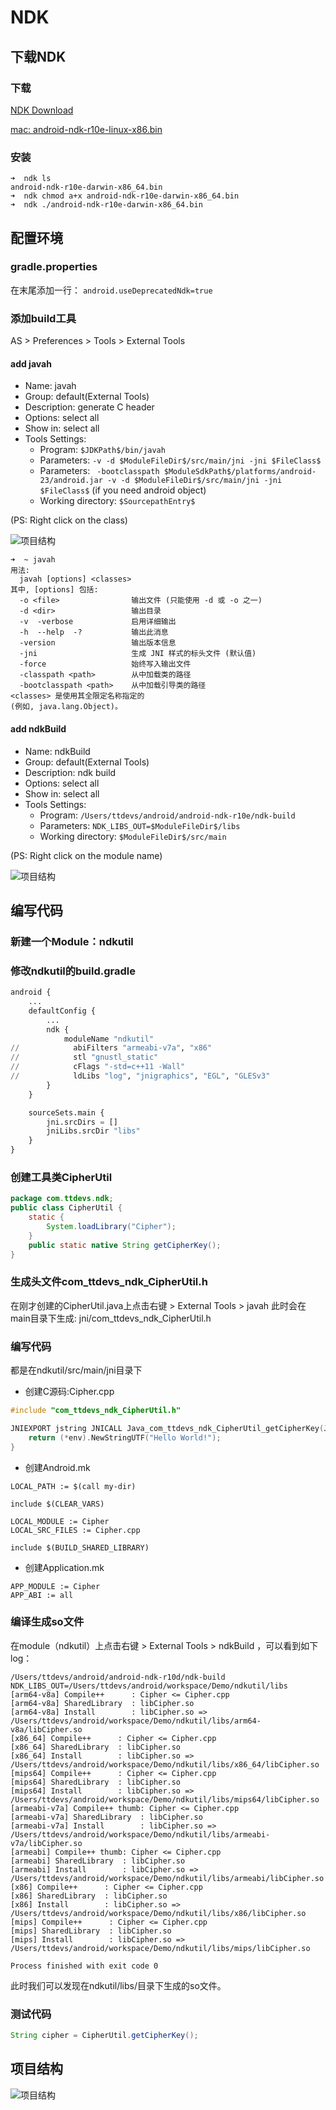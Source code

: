 # NDK

## 下载NDK

### 下载

[NDK Download](http://developer.android.com/ndk/downloads/index.html)

[mac: android-ndk-r10e-linux-x86.bin](http://dl.google.com/android/ndk/android-ndk-r10e-linux-x86.bin)

### 安装

```shell
➜  ndk ls
android-ndk-r10e-darwin-x86_64.bin
➜  ndk chmod a+x android-ndk-r10e-darwin-x86_64.bin
➜  ndk ./android-ndk-r10e-darwin-x86_64.bin
```

## 配置环境

### gradle.properties

在末尾添加一行： `android.useDeprecatedNdk=true`

### 添加build工具

AS > Preferences > Tools > External Tools

#### add javah

- Name: javah
- Group: default(External Tools)
- Description: generate C header
- Options: select all
- Show in: select all
- Tools Settings:
	- Program:  `$JDKPath$/bin/javah`
	- Parameters:  `-v -d $ModuleFileDir$/src/main/jni -jni $FileClass$`
	- Parameters:  ` -bootclasspath $ModuleSdkPath$/platforms/android-23/android.jar -v -d $ModuleFileDir$/src/main/jni -jni $FileClass$` (if you need android object)
	- Working directory:  `$SourcepathEntry$ `
	
(PS: Right click on the class)

![项目结构](https://raw.githubusercontent.com/ttdevs/Demo/master/ndkutil/image-javah.png)

``` shell
➜  ~ javah
用法:
  javah [options] <classes>
其中, [options] 包括:
  -o <file>                输出文件 (只能使用 -d 或 -o 之一)
  -d <dir>                 输出目录
  -v  -verbose             启用详细输出
  -h  --help  -?           输出此消息
  -version                 输出版本信息
  -jni                     生成 JNI 样式的标头文件 (默认值)
  -force                   始终写入输出文件
  -classpath <path>        从中加载类的路径
  -bootclasspath <path>    从中加载引导类的路径
<classes> 是使用其全限定名称指定的
(例如, java.lang.Object)。
```

#### add ndkBuild

- Name: ndkBuild
- Group: default(External Tools)
- Description: ndk build
- Options: select all
- Show in: select all
- Tools Settings:
	- Program:  `/Users/ttdevs/android/android-ndk-r10e/ndk-build`
	- Parameters:  `NDK_LIBS_OUT=$ModuleFileDir$/libs`
	- Working directory:  `$ModuleFileDir$/src/main`
	
(PS: Right click on the module name)

![项目结构](https://raw.githubusercontent.com/ttdevs/Demo/master/ndkutil/image-ndkbuild.png)

## 编写代码

### 新建一个Module：ndkutil

### 修改ndkutil的build.gradle

``` python
android {
    ...
    defaultConfig {
        ...
        ndk {
            moduleName "ndkutil"
//            abiFilters "armeabi-v7a", "x86"
//            stl "gnustl_static"
//            cFlags "-std=c++11 -Wall"
//            ldLibs "log", "jnigraphics", "EGL", "GLESv3"
        }
    }

    sourceSets.main {
        jni.srcDirs = []
        jniLibs.srcDir "libs"
    }
}
```

### 创建工具类CipherUtil

``` java
package com.ttdevs.ndk;
public class CipherUtil {
    static {
        System.loadLibrary("Cipher");
    }
    public static native String getCipherKey();
}
```

### 生成头文件com_ttdevs_ndk_CipherUtil.h

在刚才创建的CipherUtil.java上点击右键 > External Tools > javah
此时会在main目录下生成: jni/com_ttdevs_ndk_CipherUtil.h

### 编写代码
都是在ndkutil/src/main/jni目录下

- 创建C源码:Cipher.cpp

``` C++
#include "com_ttdevs_ndk_CipherUtil.h"

JNIEXPORT jstring JNICALL Java_com_ttdevs_ndk_CipherUtil_getCipherKey(JNIEnv *env, jclass){
    return (*env).NewStringUTF("Hello World!");
}
```
- 创建Android.mk

``` shell
LOCAL_PATH := $(call my-dir)

include $(CLEAR_VARS)

LOCAL_MODULE := Cipher
LOCAL_SRC_FILES := Cipher.cpp

include $(BUILD_SHARED_LIBRARY)
```

- 创建Application.mk

``` shell
APP_MODULE := Cipher
APP_ABI := all
```

### 编译生成so文件

在module（ndkutil）上点击右键 > External Tools > ndkBuild ，可以看到如下log：

``` log
/Users/ttdevs/android/android-ndk-r10d/ndk-build NDK_LIBS_OUT=/Users/ttdevs/android/workspace/Demo/ndkutil/libs
[arm64-v8a] Compile++      : Cipher <= Cipher.cpp
[arm64-v8a] SharedLibrary  : libCipher.so
[arm64-v8a] Install        : libCipher.so => /Users/ttdevs/android/workspace/Demo/ndkutil/libs/arm64-v8a/libCipher.so
[x86_64] Compile++      : Cipher <= Cipher.cpp
[x86_64] SharedLibrary  : libCipher.so
[x86_64] Install        : libCipher.so => /Users/ttdevs/android/workspace/Demo/ndkutil/libs/x86_64/libCipher.so
[mips64] Compile++      : Cipher <= Cipher.cpp
[mips64] SharedLibrary  : libCipher.so
[mips64] Install        : libCipher.so => /Users/ttdevs/android/workspace/Demo/ndkutil/libs/mips64/libCipher.so
[armeabi-v7a] Compile++ thumb: Cipher <= Cipher.cpp
[armeabi-v7a] SharedLibrary  : libCipher.so
[armeabi-v7a] Install        : libCipher.so => /Users/ttdevs/android/workspace/Demo/ndkutil/libs/armeabi-v7a/libCipher.so
[armeabi] Compile++ thumb: Cipher <= Cipher.cpp
[armeabi] SharedLibrary  : libCipher.so
[armeabi] Install        : libCipher.so => /Users/ttdevs/android/workspace/Demo/ndkutil/libs/armeabi/libCipher.so
[x86] Compile++      : Cipher <= Cipher.cpp
[x86] SharedLibrary  : libCipher.so
[x86] Install        : libCipher.so => /Users/ttdevs/android/workspace/Demo/ndkutil/libs/x86/libCipher.so
[mips] Compile++      : Cipher <= Cipher.cpp
[mips] SharedLibrary  : libCipher.so
[mips] Install        : libCipher.so => /Users/ttdevs/android/workspace/Demo/ndkutil/libs/mips/libCipher.so

Process finished with exit code 0
```

此时我们可以发现在ndkutil/libs/目录下生成的so文件。

### 测试代码

``` java
String cipher = CipherUtil.getCipherKey();
```

## 项目结构

![项目结构](https://raw.githubusercontent.com/ttdevs/Demo/master/ndkutil/image-dir.png)

